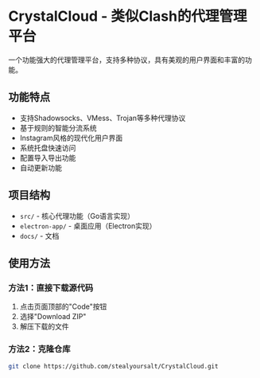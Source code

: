 # CrystalCloud - 类似Clash的代理管理平台

一个功能强大的代理管理平台，支持多种协议，具有美观的用户界面和丰富的功能。

## 功能特点

- 支持Shadowsocks、VMess、Trojan等多种代理协议
- 基于规则的智能分流系统
- Instagram风格的现代化用户界面
- 系统托盘快速访问
- 配置导入导出功能
- 自动更新功能

## 项目结构

- `src/` - 核心代理功能（Go语言实现）
- `electron-app/` - 桌面应用（Electron实现）
- `docs/` - 文档

## 使用方法

### 方法1：直接下载源代码

1. 点击页面顶部的"Code"按钮
2. 选择"Download ZIP"
3. 解压下载的文件

### 方法2：克隆仓库

```bash
git clone https://github.com/stealyoursalt/CrystalCloud.git
